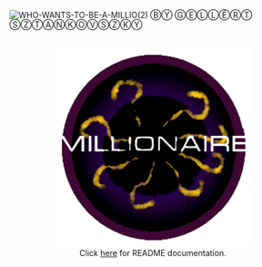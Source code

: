					
![WHO-WANTS-TO-BE-A-MILLIO(2)](https://user-images.githubusercontent.com/55703557/197026028-53fac1d9-7643-4b5e-8bf1-8e0408df91f2.png)
ⒷⓎ ⒼⒺⓁⓁⒺ́ⓇⓉ ⓈⓏⓉⒶⓃⓀⓄⓋⓈⓏⓀⓎ
  <br>  <br>
						
<p align="center">
  <img src="https://github.com/SztGellert/Millionaire/blob/master/loim.png" width="350">
  <br>
   Click <a href="docs/README.md" target="_blank">here</a> for README documentation.
</p>
		
